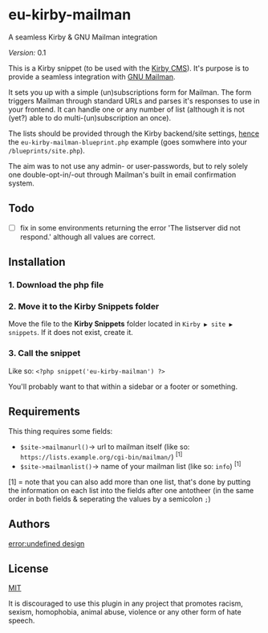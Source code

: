 # eu-kirby-mailman
A seamless Kirby &amp; GNU Mailman integration

*Version:* 0.1

This is a Kirby snippet (to be used with the [Kirby CMS](getkirby.com)). It's purpose is to provide a seamless integration with [GNU Mailman](http://www.list.org/).

It sets you up with a simple (un)subscriptions form for Mailman. The form triggers Mailman through standard URLs and parses it's responses to use in your frontend. It can handle one or any number of list (although it is not (yet?) able to do multi-(un)subscription an once).

The lists should be provided through the Kirby backend/site settings, [hence](https://vivatiffany.wordpress.com/2016/10/27/academia-love-me-back/) the `eu-kirby-mailman-blueprint.php` example (goes somwhere into your `/blueprints/site.php`).

The aim was to not use any admin- or user-passwords, but to rely solely one double-opt-in/-out through Mailman's built in email confirmation system.

## Todo
- [ ] fix in some environments returning the error 'The listserver did not respond.' although all values are correct.

## Installation

### 1. Download the php file

### 2. Move it to the Kirby Snippets folder 
Move the file to the **Kirby Snippets** folder located in `Kirby ▶ site ▶ snippets`. If it does not exist, create it.

### 3. Call the snippet
Like so: `<?php snippet('eu-kirby-mailman') ?>`

You'll probably want to that within a sidebar or a footer or something.

## Requirements
This thing requires some fields:

- ```$site->mailmanurl()```→ url to mailman itself (like so: `https://lists.example.org/cgi-bin/mailman/`) <sup>[1]</sup>
- ```$site->mailmanlist()```→ name of your mailman list (like so: `info`) <sup>[1]</sup>

[1] = note that you can also add more than one list, that's done by putting the information on each list into the fields after one antotheer (in the same order in both fields & seperating the values by a semicolon `;`)

## Authors
[error:undefined design](http://error-undefined.de/)

## License

[MIT](https://opensource.org/licenses/MIT)

It is discouraged to use this plugin in any project that promotes racism, sexism, homophobia, animal abuse, violence or any other form of hate speech.
